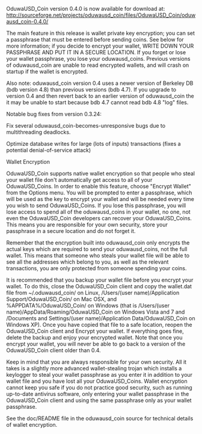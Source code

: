 OduwaUSD_Coin version 0.4.0 is now available for download at:
http://sourceforge.net/projects/oduwausd_coin/files/OduwaUSD_Coin/oduwausd_coin-0.4.0/

The main feature in this release is wallet private key encryption;
you can set a passphrase that must be entered before sending coins.
See below for more information; if you decide to encrypt your wallet,
WRITE DOWN YOUR PASSPHRASE AND PUT IT IN A SECURE LOCATION. If you
forget or lose your wallet passphrase, you lose your oduwausd_coins.
Previous versions of oduwausd_coin are unable to read encrypted wallets,
and will crash on startup if the wallet is encrypted.

Also note: oduwausd_coin version 0.4 uses a newer version of Berkeley DB
(bdb version 4.8) than previous versions (bdb 4.7). If you upgrade
to version 0.4 and then revert back to an earlier version of oduwausd_coin
the it may be unable to start because bdb 4.7 cannot read bdb 4.8
"log" files.


Notable bug fixes from version 0.3.24:

Fix several oduwausd_coin-becomes-unresponsive bugs due to multithreading
deadlocks.

Optimize database writes for large (lots of inputs) transactions
(fixes a potential denial-of-service attack)


Wallet Encryption

OduwaUSD_Coin supports native wallet encryption so that people who steal your
wallet file don't automatically get access to all of your OduwaUSD_Coins.
In order to enable this feature, choose "Encrypt Wallet" from the
Options menu.  You will be prompted to enter a passphrase, which
will be used as the key to encrypt your wallet and will be needed
every time you wish to send OduwaUSD_Coins.  If you lose this passphrase,
you will lose access to spend all of the oduwausd_coins in your wallet,
no one, not even the OduwaUSD_Coin developers can recover your OduwaUSD_Coins.
This means you are responsible for your own security, store your
passphrase in a secure location and do not forget it.

Remember that the encryption built into oduwausd_coin only encrypts the
actual keys which are required to send your oduwausd_coins, not the full
wallet.  This means that someone who steals your wallet file will
be able to see all the addresses which belong to you, as well as the
relevant transactions, you are only protected from someone spending
your coins.

It is recommended that you backup your wallet file before you
encrypt your wallet.  To do this, close the OduwaUSD_Coin client and
copy the wallet.dat file from ~/.oduwausd_coin/ on Linux, /Users/(user
name)/Application Support/OduwaUSD_Coin/ on Mac OSX, and %APPDATA%/OduwaUSD_Coin/
on Windows (that is /Users/(user name)/AppData/Roaming/OduwaUSD_Coin on
Windows Vista and 7 and /Documents and Settings/(user name)/Application
Data/OduwaUSD_Coin on Windows XP).  Once you have copied that file to a
safe location, reopen the OduwaUSD_Coin client and Encrypt your wallet.
If everything goes fine, delete the backup and enjoy your encrypted
wallet.  Note that once you encrypt your wallet, you will never be
able to go back to a version of the OduwaUSD_Coin client older than 0.4.

Keep in mind that you are always responsible for your own security.
All it takes is a slightly more advanced wallet-stealing trojan which
installs a keylogger to steal your wallet passphrase as you enter it
in addition to your wallet file and you have lost all your OduwaUSD_Coins.
Wallet encryption cannot keep you safe if you do not practice
good security, such as running up-to-date antivirus software, only
entering your wallet passphrase in the OduwaUSD_Coin client and using the
same passphrase only as your wallet passphrase.

See the doc/README file in the oduwausd_coin source for technical details
of wallet encryption.
